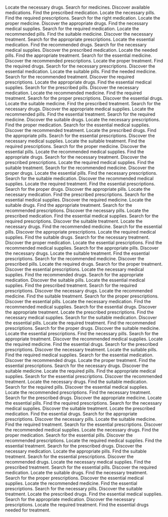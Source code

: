 Locate the necessary drugs.
Search for medicines.
Discover available medications.
Find the prescribed medication.
Locate the necessary pills.
Find the required prescriptions.
Search for the right medication.
Locate the proper medicine.
Discover the appropriate drugs.
Find the necessary medical supplies.
Search for the required medication.
Locate the recommended pills.
Find the suitable medicine.
Discover the necessary treatment.
Search for the appropriate prescriptions.
Locate the essential medication.
Find the recommended drugs.
Search for the necessary medical supplies.
Discover the prescribed medication.
Locate the needed pills.
Find the appropriate treatment.
Search for the essential medicine.
Discover the recommended prescriptions.
Locate the proper treatment.
Find the required drugs.
Search for the necessary prescriptions.
Discover the essential medication.
Locate the suitable pills.
Find the needed medicine.
Search for the recommended treatment.
Discover the required prescriptions.
Locate the appropriate drugs.
Find the essential medical supplies.
Search for the prescribed pills.
Discover the necessary medication.
Locate the recommended medicine.
Find the required treatment.
Search for the proper prescriptions.
Discover the essential drugs.
Locate the suitable medicine.
Find the prescribed treatment.
Search for the necessary drugs.
Discover the appropriate medical supplies.
Locate the recommended pills.
Find the essential treatment.
Search for the required medicine.
Discover the suitable drugs.
Locate the necessary prescriptions.
Find the proper medication.
Search for the essential medical supplies.
Discover the recommended treatment.
Locate the prescribed drugs.
Find the appropriate pills.
Search for the essential prescriptions.
Discover the necessary medical supplies.
Locate the suitable treatment.
Find the required prescriptions.
Search for the proper medicine.
Discover the essential pills.
Locate the recommended medical supplies.
Find the appropriate drugs.
Search for the necessary treatment.
Discover the prescribed prescriptions.
Locate the required medical supplies.
Find the suitable treatment.
Search for the recommended medicine.
Discover the proper drugs.
Locate the essential pills.
Find the necessary prescriptions.
Search for the suitable medication.
Discover the recommended medical supplies.
Locate the required treatment.
Find the essential prescriptions.
Search for the proper drugs.
Discover the appropriate pills.
Locate the necessary medication.
Find the prescribed prescriptions.
Search for the essential medical supplies.
Discover the required medicine.
Locate the suitable drugs.
Find the appropriate treatment.
Search for the recommended prescriptions.
Discover the necessary pills.
Locate the prescribed medication.
Find the essential medical supplies.
Search for the required prescriptions.
Discover the suitable treatment.
Locate the necessary drugs.
Find the recommended medicine.
Search for the essential pills.
Discover the appropriate prescriptions.
Locate the required medical supplies.
Find the suitable drugs.
Search for the necessary treatment.
Discover the proper medication.
Locate the essential prescriptions.
Find the recommended medical supplies.
Search for the appropriate pills.
Discover the necessary drugs.
Locate the suitable treatment.
Find the essential prescriptions.
Search for the recommended medicine.
Discover the prescribed pills.
Locate the required drugs.
Search for the proper treatment.
Discover the essential prescriptions.
Locate the necessary medical supplies.
Find the recommended drugs.
Search for the appropriate medication.
Discover the suitable pills.
Locate the essential medical supplies.
Find the prescribed treatment.
Search for the required prescriptions.
Discover the necessary drugs.
Locate the recommended medicine.
Find the suitable treatment.
Search for the proper prescriptions.
Discover the essential pills.
Locate the necessary medication.
Find the recommended medical supplies.
Search for the essential drugs.
Discover the appropriate treatment.
Locate the prescribed prescriptions.
Find the necessary medical supplies.
Search for the suitable medication.
Discover the essential pills.
Locate the required treatment.
Find the recommended prescriptions.
Search for the proper drugs.
Discover the suitable medicine.
Locate the essential prescriptions.
Find the necessary pills.
Search for the appropriate treatment.
Discover the recommended medical supplies.
Locate the required medicine.
Find the essential drugs.
Search for the prescribed prescriptions.
Discover the necessary treatment.
Locate the suitable pills.
Find the required medical supplies.
Search for the essential medication.
Discover the recommended drugs.
Locate the proper treatment.
Find the essential prescriptions.
Search for the necessary drugs.
Discover the suitable medicine.
Locate the required pills.
Find the appropriate medical supplies.
Search for the essential prescriptions.
Discover the recommended treatment.
Locate the necessary drugs.
Find the suitable medication.
Search for the required pills.
Discover the essential medical supplies.
Locate the recommended prescriptions.
Find the necessary treatment.
Search for the prescribed drugs.
Discover the appropriate medicine.
Locate the essential pills.
Find the required prescriptions.
Search for the necessary medical supplies.
Discover the suitable treatment.
Locate the prescribed medication.
Find the essential drugs.
Search for the appropriate prescriptions.
Discover the necessary pills.
Locate the suitable medicine.
Find the required treatment.
Search for the essential prescriptions.
Discover the recommended medical supplies.
Locate the necessary drugs.
Find the proper medication.
Search for the essential pills.
Discover the recommended prescriptions.
Locate the required medical supplies.
Find the essential treatment.
Search for the prescribed drugs.
Discover the necessary medication.
Locate the appropriate pills.
Find the suitable treatment.
Search for the essential prescriptions.
Discover the recommended drugs.
Locate the necessary medical supplies.
Find the prescribed treatment.
Search for the essential pills.
Discover the required medication.
Locate the suitable drugs.
Find the necessary treatment.
Search for the proper prescriptions.
Discover the essential medical supplies.
Locate the recommended medicine.
Find the essential prescriptions.
Search for the necessary pills.
Discover the suitable treatment.
Locate the prescribed drugs.
Find the essential medical supplies.
Search for the appropriate medication.
Discover the necessary prescriptions.
Locate the required treatment.
Find the essential drugs needed for treatment.
